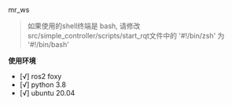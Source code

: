 mr_ws
> 如果使用的shell终端是 bash, 请修改 src/simple_controller/scripts/start_rqt文件中的 '#!/bin/zsh' 为 '#!/bin/bash'

**使用环境**
- [√] ros2 foxy
- [√] python 3.8
- [√] ubuntu 20.04
